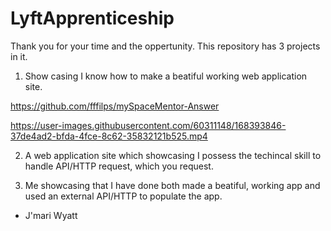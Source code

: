 # LyftApprenticeship

Thank you for your time and the oppertunity. 
This repository has 3 projects in it. 

1) Show casing I know how to make a beatiful working web application site.

https://github.com/fffilps/mySpaceMentor-Answer



https://user-images.githubusercontent.com/60311148/168393846-37de4ad2-bfda-4fce-8c62-35832121b525.mp4




2) A web application site which showcasing I possess the techincal skill to handle API/HTTP request, which you request.


3) Me showcasing that I have done both made a beatiful, working app and used an external API/HTTP to populate the app. 



- J'mari Wyatt
